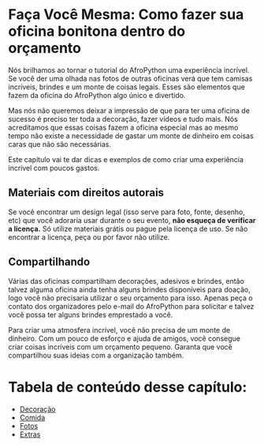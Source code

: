 # Faça Você Mesma: Como fazer sua oficina bonitona dentro do orçamento

Nós brilhamos ao tornar o tutorial do AfroPython uma experiência incrível. Se você der uma olhada nas fotos de outras oficinas verá que tem camisas incríveis, brindes e um monte de coisas legais. Esses são elementos que fazem da oficina do AfroPython algo único e divertido.

Mas nós não queremos deixar a impressão de que para ter uma oficina de sucesso é preciso ter toda a decoração, fazer vídeos e tudo mais. Nós acreditamos que essas coisas fazem a oficina especial mas ao mesmo tempo não existe a necessidade de gastar um monte de dinheiro em coisas caras que não são necessárias.

Este capítulo vai te dar dicas e exemplos de como criar uma experiência incrível com poucos gastos.

## Materiais com direitos autorais

Se você encontrar um design legal (isso serve para foto, fonte, desenho, etc) que você adoraria usar durante o seu evento, **não esqueça de verificar a licença.** Só utilize materiais grátis ou pague pela licença de uso. Se não encontrar a licença, peça ou por favor não utilize.

## Compartilhando

Várias das oficinas compartilham decorações, adesivos e brindes, então talvez alguma oficina ainda tenha alguns brindes disponíveis para doação, logo você não precisaria utilizar o seu orçamento para isso. Apenas peça o contato dos organizadores pelo e-mail do AfroPython para solicitar e talvez você possa ter alguns brindes emprestado a você.

Para criar uma atmosfera incrível, você não precisa de um monte de dinheiro. Com um pouco de esforço e ajuda de amigos, você consegue criar coisas incríveis com um orçamento pequeno. Garanta que você compartilhou suas ideias com a organização também.

# Tabela de conteúdo desse capítulo:

- [Decoração](decoração.md)
- [Comida](comida.md)
- [Fotos](fotos.md)
- [Extras](extras.md)
